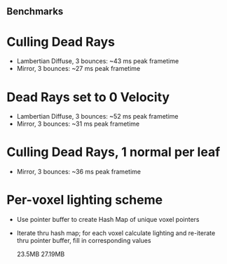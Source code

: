 ## Benchmarks

# Culling Dead Rays

- Lambertian Diffuse, 3 bounces: ~43 ms peak frametime
- Mirror, 3 bounces: ~27 ms peak frametime

# Dead Rays set to 0 Velocity

- Lambertian Diffuse, 3 bounces: ~52 ms peak frametime
- Mirror, 3 bounces: ~31 ms peak frametime

# Culling Dead Rays, 1 normal per leaf

- Mirror, 3 bounces: ~36 ms peak frametime

# Per-voxel lighting scheme

- Use pointer buffer to create Hash Map of unique voxel pointers
- Iterate thru hash map; for each voxel calculate lighting and re-iterate thru pointer buffer, fill in corresponding values

  23.5MB
  27.19MB
